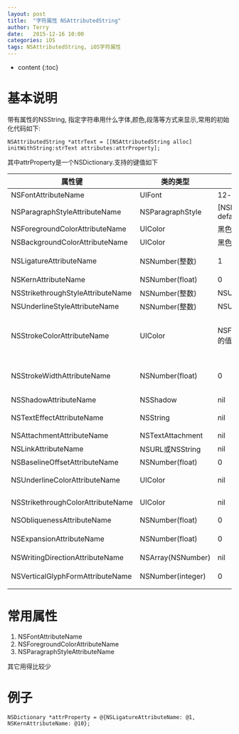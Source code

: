 ```yaml
---
layout: post
title:  "字符属性 NSAttributedString"
author: Terry
date:   2015-12-16 10:00
categories: iOS
tags: NSAttributedString, iOS字符属性
---
```


* content
{:toc}

# 基本说明

带有属性的NSString, 指定字符串用什么字体,颜色,段落等方式来显示,常用的初始化代码如下:





```objc
NSAttributedString *attrText = [[NSAttributedString alloc] initWithString:strText attributes:attrProperty];
```

其中attrProperty是一个NSDictionary.支持的键值如下

属性键 | 类的类型 | 默认值 | 备注
----- | ------- | ----- | ----
NSFontAttributeName |  UIFont | 12-point Helvetica(Neue) | 字体名称
NSParagraphStyleAttributeName | NSParagraphStyle | [NSParagraphStyle defaultParagraphStyle] | 段落方式
NSForegroundColorAttributeName | UIColor | 黑色 | 字体颜色
NSBackgroundColorAttributeName | UIColor | 黑色 | 背景颜色
NSLigatureAttributeName | NSNumber(整数) | 1 | 连字符,指某些连在一起的字符.一般不用
NSKernAttributeName | NSNumber(float) | 0 | 字间距
NSStrikethroughStyleAttributeName | NSNumber(整数) | NSUnderlineStyleNone | 删除线
NSUnderlineStyleAttributeName | NSNumber(整数) | NSUnderlineStyleNone | 下划线
NSStrokeColorAttributeName | UIColor | NSForegroundColorAttributeName的值 | 边线颜色,如果该属性不指定（默认），则等同于 NSForegroundColorAttributeName。否则,指定为删除线或下划线颜色
NSStrokeWidthAttributeName | NSNumber(float) | 0 | 边线宽度.默认为 0，即不改变.正数只改变描边宽度;负数同时改变文字的描边和填充宽度 
NSShadowAttributeName |  NSShadow | nil | 阴影
NSTextEffectAttributeName | NSString | nil | 字体效果,到9.2SDK,只提供NSTextEffectLetterpressStyle
NSAttachmentAttributeName |  NSTextAttachment | nil | 文本附件, 常用于文字图片混排
NSLinkAttributeName | NSURL或NSString | nil | 超连接,点击时可跳转
NSBaselineOffsetAttributeName | NSNumber(float) | 0 | 基线偏移值, 正值上偏,负值下偏
NSUnderlineColorAttributeName | UIColor | nil | 下划线颜色,默认使用 NSForegroundColorAttributeName
NSStrikethroughColorAttributeName | UIColor | nil | 删除线颜色,默认使用 NSForegroundColorAttributeName
NSObliquenessAttributeName | NSNumber(float) | 0 | 基线偏移值, 正值上偏,负值下偏
NSExpansionAttributeName | NSNumber(float) | 0 | 文本横向拉伸,正值横向拉伸文本,负值横向压缩文本
NSWritingDirectionAttributeName | NSArray(NSNumber) | nil | 文字书写方向
NSVerticalGlyphFormAttributeName | NSNumber(integer) | 0 | 文字排版方向, 0: 横排; 1: 竖排,iOS中无需设置

# 常用属性

1. NSFontAttributeName
2. NSForegroundColorAttributeName
3. NSParagraphStyleAttributeName

其它用得比较少 

# 例子

```ojbc
NSDictionary *attrProperty = @{NSLigatureAttributeName: @1, NSKernAttributeName: @10};
```

